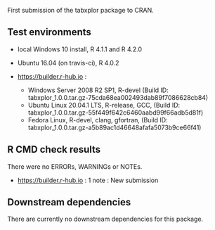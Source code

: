First submission of the tabxplor package to CRAN.

## Test environments
* local Windows 10 install, R 4.1.1 and R 4.2.0
* Ubuntu 16.04 (on travis-ci), R 4.0.2

* https://builder.r-hub.io :
   - Windows Server 2008 R2 SP1, R-devel 
   (Build ID: tabxplor_1.0.0.tar.gz-75cda68ea002493dab89f7086628cb84)
   - Ubuntu Linux 20.04.1 LTS, R-release, GCC, 
   (Build ID: tabxplor_1.0.0.tar.gz-55f449f642c6460aabd99f66adb5d81f)
   - Fedora Linux, R-devel, clang, gfortran, 
   (Build ID: tabxplor_1.0.0.tar.gz-a5b89ac1d46648afafa5073b9ce66f41)

## R CMD check results
There were no ERRORs, WARNINGs or NOTEs. 

* https://builder.r-hub.io : 1 note : New submission

## Downstream dependencies
There are currently no downstream dependencies for this package.
